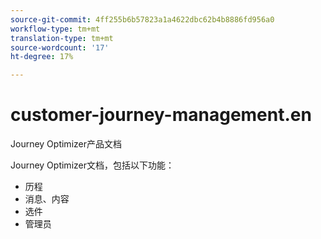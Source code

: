```yaml
---
source-git-commit: 4ff255b6b57823a1a4622dbc62b4b8886fd956a0
workflow-type: tm+mt
translation-type: tm+mt
source-wordcount: '17'
ht-degree: 17%

---
```

# customer-journey-management.en

Journey Optimizer产品文档

Journey Optimizer文档，包括以下功能：

* 历程
* 消息、内容
* 选件
* 管理员

